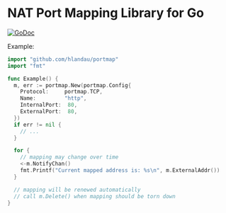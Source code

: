 NAT Port Mapping Library for Go
===============================

[![GoDoc](https://godoc.org/github.com/hlandau/portmap?status.svg)](https://godoc.org/github.com/hlandau/portmap)

Example:

```go
import "github.com/hlandau/portmap"
import "fmt"

func Example() {
  m, err := portmap.New(portmap.Config{
    Protocol:     portmap.TCP,
    Name:         "http",
    InternalPort:  80,
    ExternalPort:  80,
  })
  if err != nil {
    // ...
  }

  for {
    // mapping may change over time
    <-m.NotifyChan()
    fmt.Printf("Current mapped address is: %s\n", m.ExternalAddr())
  }

  // mapping will be renewed automatically
  // call m.Delete() when mapping should be torn down
}
```

